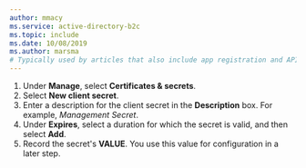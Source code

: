 ```yaml
---
author: mmacy
ms.service: active-directory-b2c
ms.topic: include
ms.date: 10/08/2019
ms.author: marsma
# Typically used by articles that also include app registration and API permissions configuration.
---
```

1. Under **Manage**, select **Certificates & secrets**.
1. Select **New client secret**.
1. Enter a description for the client secret in the **Description** box. For example, *Management Secret*.
1. Under **Expires**, select a duration for which the secret is valid, and then select **Add**.
1. Record the secret's **VALUE**. You use this value for configuration in a later step.